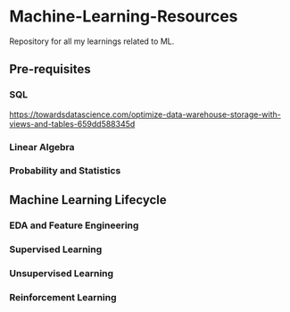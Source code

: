 # Machine-Learning-Resources
Repository for all my learnings related to ML.

## Pre-requisites
### SQL
https://towardsdatascience.com/optimize-data-warehouse-storage-with-views-and-tables-659dd588345d



### Linear Algebra



### Probability and Statistics


## Machine Learning Lifecycle
### EDA and Feature Engineering



### Supervised Learning



### Unsupervised Learning





### Reinforcement Learning

